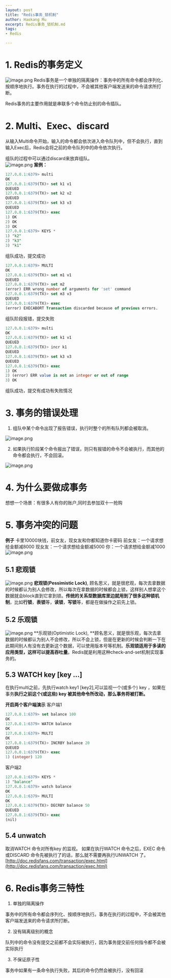 ```yaml
---
layout: post
title: "Redis事务_锁机制"
author: Haokang Mu
excerpt: Redis事务_锁机制.md
tags:
- Redis

---
```


# 1. Redis的事务定义
![image.png](https://cdn.nlark.com/yuque/0/2022/png/25452040/1645104099891-8255eaf8-b069-40c2-960f-7ac357f4c773.png#clientId=u3c9fde91-a409-4&crop=0&crop=0&crop=1&crop=1&from=paste&height=135&id=ube7eed9c&margin=%5Bobject%20Object%5D&name=image.png&originHeight=135&originWidth=1280&originalType=binary&ratio=1&rotation=0&showTitle=false&size=519455&status=done&style=none&taskId=u703b81b1-1448-40e6-a528-8adcad8a2bb&title=&width=1280)
Redis事务是一个单独的隔离操作：事务中的所有命令都会序列化、按顺序地执行。事务在执行的过程中，不会被其他客户端发送来的命令请求所打断。

Redis事务的主要作用就是串联多个命令防止别的命令插队。

# 2. Multi、Exec、discard
从输入Multi命令开始，输入的命令都会依次进入命令队列中，但不会执行，直到输入Exec后，Redis会将之前的命令队列中的命令依次执行。

组队的过程中可以通过discard来放弃组队。  
![image.png](https://cdn.nlark.com/yuque/0/2022/png/25452040/1645104151980-194a1214-55b6-4182-ae18-247e52153f16.png#clientId=u3c9fde91-a409-4&crop=0&crop=0&crop=1&crop=1&from=paste&height=570&id=uf2e00b4e&margin=%5Bobject%20Object%5D&name=image.png&originHeight=570&originWidth=1280&originalType=binary&ratio=1&rotation=0&showTitle=false&size=2192988&status=done&style=none&taskId=u9db76d50-7ec1-4446-9e55-2519362825a&title=&width=1280)
**案例：**
```sql
127.0.0.1:6379> multi
OK
127.0.0.1:6379(TX)> set k1 v1
QUEUED
127.0.0.1:6379(TX)> set k2 v2
QUEUED
127.0.0.1:6379(TX)> set k3 v3
QUEUED
127.0.0.1:6379(TX)> exec
1) OK
2) OK
3) OK
127.0.0.1:6379> KEYS *
1) "k2"
2) "k3"
3) "k1"
```
组队成功，提交成功

```sql
127.0.0.1:6379> MULTI
OK
127.0.0.1:6379(TX)> set m1 v1
QUEUED
127.0.0.1:6379(TX)> set m2
(error) ERR wrong number of arguments for 'set' command
127.0.0.1:6379(TX)> set m3 v3
QUEUED
127.0.0.1:6379(TX)> exec
(error) EXECABORT Transaction discarded because of previous errors.
```
组队阶段报错，提交失败

```sql
127.0.0.1:6379> multi
OK
127.0.0.1:6379(TX)> set k1 v1
QUEUED
127.0.0.1:6379(TX)> incr k1
QUEUED
127.0.0.1:6379(TX)> set k3 v3
QUEUED
127.0.0.1:6379(TX)> exec
1) OK
2) (error) ERR value is not an integer or out of range
3) OK
```
组队成功，提交有成功有失败情况

# 3. 事务的错误处理

1. 组队中某个命令出现了报告错误，执行时整个的所有队列都会被取消。

![image.png](https://cdn.nlark.com/yuque/0/2022/png/25452040/1645104619746-a825dba7-55e9-4bd8-86fa-0015f7b0f1f4.png#clientId=u3c9fde91-a409-4&crop=0&crop=0&crop=1&crop=1&from=paste&height=560&id=uce2c8f13&margin=%5Bobject%20Object%5D&name=image.png&originHeight=560&originWidth=1280&originalType=binary&ratio=1&rotation=0&showTitle=false&size=2154513&status=done&style=none&taskId=u34c4bc56-a21b-4807-af6c-d56df67ca89&title=&width=1280)

2. 如果执行阶段某个命令报出了错误，则只有报错的命令不会被执行，而其他的命令都会执行，不会回滚。

![image.png](https://cdn.nlark.com/yuque/0/2022/png/25452040/1645104649806-20b830cb-f83a-4383-b8ef-8d5add6f3a2b.png#clientId=u3c9fde91-a409-4&crop=0&crop=0&crop=1&crop=1&from=paste&height=560&id=ue5efc41c&margin=%5Bobject%20Object%5D&name=image.png&originHeight=560&originWidth=1280&originalType=binary&ratio=1&rotation=0&showTitle=false&size=2154513&status=done&style=none&taskId=ua12f0aca-a860-423c-9bdd-212f46abfde&title=&width=1280)
# 4. 为什么要做成事务
想想一个场景：有很多人有你的账户,同时去参加双十一抢购
# 5. **事务冲突的问题**
**例子**
卡里10000块钱，前女友，现女友和你都知道你卡密码
前女友：一个请求想给金额减8000
现女友：一个请求想给金额减5000
你：一个请求想给金额减1000
![image.png](https://cdn.nlark.com/yuque/0/2022/png/25452040/1645104826973-b28fe76a-a069-47c4-86ae-ec2724401e3e.png#clientId=u3c9fde91-a409-4&crop=0&crop=0&crop=1&crop=1&from=paste&height=446&id=u8a6fcd78&margin=%5Bobject%20Object%5D&name=image.png&originHeight=446&originWidth=1280&originalType=binary&ratio=1&rotation=0&showTitle=false&size=1715938&status=done&style=none&taskId=u07b02e2a-ea04-4dde-9356-1fd90d01939&title=&width=1280)
## 5.1 悲观锁
![image.png](https://cdn.nlark.com/yuque/0/2022/png/25452040/1645104848548-b7e72f4a-7809-41af-8a9a-0652ae7ed233.png#clientId=u3c9fde91-a409-4&crop=0&crop=0&crop=1&crop=1&from=paste&height=352&id=uc3e0c9d2&margin=%5Bobject%20Object%5D&name=image.png&originHeight=352&originWidth=1280&originalType=binary&ratio=1&rotation=0&showTitle=false&size=1354301&status=done&style=none&taskId=u68d8c33b-9a06-4747-9d52-0d0105efc4c&title=&width=1280)
**悲观锁(Pessimistic Lock)**, 顾名思义，就是很悲观，每次去拿数据的时候都认为别人会修改，所以每次在拿数据的时候都会上锁，这样别人想拿这个数据就会block直到它拿到锁。**传统的关系型数据库里边就用到了很多这种锁机制**，比如**行锁**，**表锁**等，**读锁**，**写锁**等，都是在做操作之前先上锁。

## 5.2 乐观锁
![image.png](https://cdn.nlark.com/yuque/0/2022/png/25452040/1645104884371-adc2985a-0355-4b9e-a883-34ee2b41c3c7.png#clientId=u3c9fde91-a409-4&crop=0&crop=0&crop=1&crop=1&from=paste&height=407&id=u027431ee&margin=%5Bobject%20Object%5D&name=image.png&originHeight=407&originWidth=1280&originalType=binary&ratio=1&rotation=0&showTitle=false&size=1565886&status=done&style=none&taskId=ucdaf44fd-bf98-448e-a383-bde5c1e25a7&title=&width=1280)
**乐观锁(Optimistic Lock), **顾名思义，就是很乐观，每次去拿数据的时候都认为别人不会修改，所以不会上锁，但是在更新的时候会判断一下在此期间别人有没有去更新这个数据，可以使用版本号等机制。**乐观锁适用于多读的应用类型，这样可以提高吞吐量**。Redis就是利用这种check-and-set机制实现事务的。

## 5.3 WATCH key [key ...]
在执行multi之前，先执行watch key1 [key2],可以监视一个(或多个) key ，如果在事务**执行之前这个(或这些) key 被其他命令所改动，那么事务将被打断。**

**开启两个客户端演示**
客户端1
```sql
127.0.0.1:6379> set balance 100
OK
127.0.0.1:6379> WATCH balance
OK
127.0.0.1:6379> MULTI
OK
127.0.0.1:6379(TX)> INCRBY balance 20
QUEUED
127.0.0.1:6379(TX)> exec
1) (integer) 120
```
客户端2
```sql
127.0.0.1:6379> KEYS *
1) "balance"
127.0.0.1:6379> watch balance
OK
127.0.0.1:6379> MULTI
OK
127.0.0.1:6379(TX)> DECRBY balance 50
QUEUED
127.0.0.1:6379(TX)> exec
(nil)
```
## 5.4 unwatch
取消WATCH 命令对所有key 的监视。
如果在执行WATCH 命令之后，EXEC 命令或DISCARD 命令先被执行了的话，那么就不需要再执行UNWATCH 了。
[http://doc.redisfans.com/transaction/exec.html](http://doc.redisfans.com/transaction/exec.html)

# 6. Redis事务三特性

1. 单独的隔离操作

事务中的所有命令都会序列化、按顺序地执行。事务在执行的过程中，不会被其他客户端发送来的命令请求所打断。

2. 没有隔离级别的概念

队列中的命令没有提交之前都不会实际被执行，因为事务提交前任何指令都不会被实际执行

3. 不保证原子性

事务中如果有一条命令执行失败，其后的命令仍然会被执行，没有回滚

